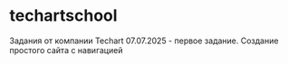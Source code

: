# techartschool
Задания от компании Techart
07.07.2025 - первое задание. Создание простого сайта с навигацией
